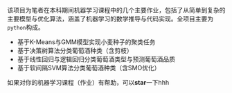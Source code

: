 该项目为笔者在本科期间机器学习课程中的几个主要作业，包括了从简单到复杂的主要模型与优化算法，涵盖了机器学习的数学推导与代码实现。全项目主要为`python`构成。

- 基于K-Means与GMM模型实现小麦种子的聚类任务
- 基于决策树算法分类葡萄酒种类（含剪枝）
- 基于线性回归与逻辑回归分类葡萄酒类型与预测葡萄酒品质
- 基于软间隔SVM算法分类葡萄酒种类（含SMO优化）

如果对你的机器学习课程（作业）有帮助，可以**star**一下hhh
